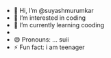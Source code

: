 - 👋 Hi, I’m @suyashmurumkar
- 👀 I’m interested in coding
- 🌱 I’m currently learning cooding
-
- 😄 Pronouns: ... suii
- ⚡ Fun fact: i am teenager

<!---
suyashmurumkar/suyashmurumkar is a ✨ special ✨ repository because its `README.md` (this file) appears on your GitHub profile.
You can click the Preview link to take a look at your changes.
--->
